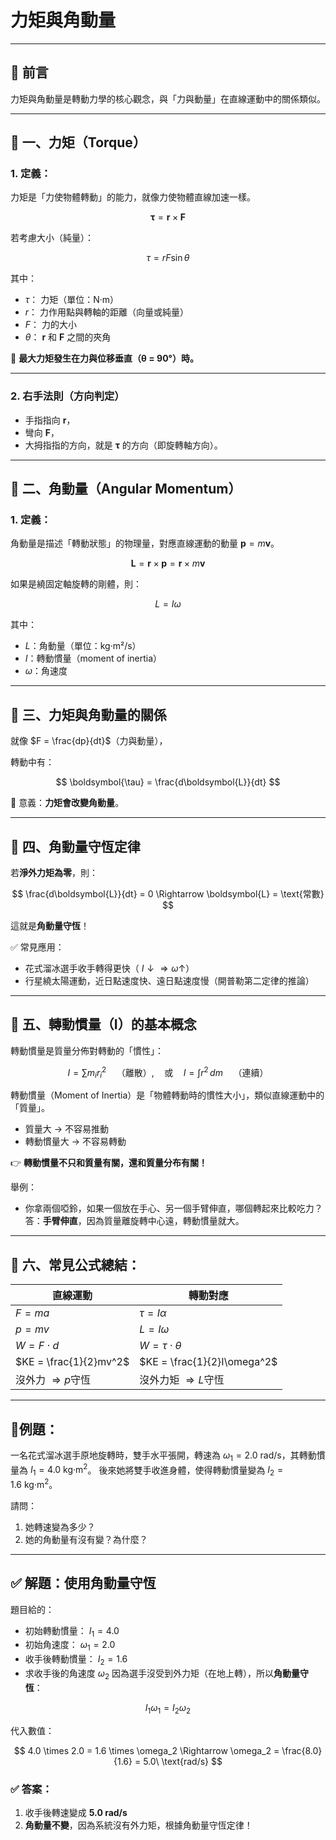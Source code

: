 # **力矩與角動量**

---

## 🔹 **前言**
力矩與角動量是轉動力學的核心觀念，與「力與動量」在直線運動中的關係類似。

---

## 🔹 **一、力矩（Torque）**

### 1. 定義：

力矩是「力使物體轉動」的能力，就像力使物體直線加速一樣。

$$
\boldsymbol{\tau} = \boldsymbol{r} \times \boldsymbol{F}
$$

若考慮大小（純量）：

$$
\tau = r F \sin \theta
$$

其中：

* $\tau$： 力矩（單位：N·m）
* $r$： 力作用點與轉軸的距離（向量或純量）
* $F$： 力的大小
* $\theta$： $\boldsymbol{r}$ 和 $\boldsymbol{F}$ 之間的夾角

📝 **最大力矩發生在力與位移垂直（θ = 90°）時。**

---

### 2. 右手法則（方向判定）

* 手指指向 $\boldsymbol{r}$，
* 彎向 $\boldsymbol{F}$，
* 大拇指指的方向，就是 $\boldsymbol{\tau}$ 的方向（即旋轉軸方向）。

---

## 🔹 **二、角動量（Angular Momentum）**

### 1. 定義：

角動量是描述「轉動狀態」的物理量，對應直線運動的動量 $\boldsymbol{p} = m\boldsymbol{v}$。

$$
\boldsymbol{L} = \boldsymbol{r} \times \boldsymbol{p} = \boldsymbol{r} \times m\boldsymbol{v}
$$

如果是繞固定軸旋轉的剛體，則：

$$
L = I \omega
$$

其中：

* $L$：角動量（單位：kg·m²/s）
* $I$：轉動慣量（moment of inertia）
* $\omega$：角速度

---

## 🔹 **三、力矩與角動量的關係**

就像 $F = \frac{dp}{dt}$（力與動量），

轉動中有：

$$
\boldsymbol{\tau} = \frac{d\boldsymbol{L}}{dt}
$$

📌 意義：**力矩會改變角動量**。

---

## 🔹 **四、角動量守恆定律**

若**淨外力矩為零**，則：

$$
\frac{d\boldsymbol{L}}{dt} = 0 \Rightarrow \boldsymbol{L} = \text{常數}
$$

這就是**角動量守恆**！

✅ 常見應用：

* 花式溜冰選手收手轉得更快（ $I\downarrow \Rightarrow \omega\uparrow$）
* 行星繞太陽運動，近日點速度快、遠日點速度慢（開普勒第二定律的推論）

---

## 🔹 **五、轉動慣量（I）的基本概念**

轉動慣量是質量分佈對轉動的「慣性」：

$$
I = \sum m_i r_i^2 \quad \text{（離散）}, \quad \text{或} \quad I = \int r^2\,dm \quad \text{（連續）}
$$

轉動慣量（Moment of Inertia）是「物體轉動時的慣性大小」，類似直線運動中的「質量」。

* 質量大 → 不容易推動
* 轉動慣量大 → 不容易轉動

👉 **轉動慣量不只和質量有關，還和質量分布有關！**

舉例：

* 你拿兩個啞鈴，如果一個放在手心、另一個手臂伸直，哪個轉起來比較吃力？
  答：**手臂伸直**，因為質量離旋轉中心遠，轉動慣量就大。

---

## 🔹 **六、常見公式總結：**

| 直線運動                   | 轉動對應                        |
| ---------------------- | --------------------------- |
| $F = ma$               | $\tau = I \alpha$           |
| $p = mv$               | $L = I \omega$              |
| $W = F \cdot d$        | $W = \tau \cdot \theta$     |
| $KE = \frac{1}{2}mv^2$ | $KE = \frac{1}{2}I\omega^2$ |
| 沒外力 $\Rightarrow p$守恆 | 沒外力矩 $\Rightarrow L$守恆 |

---

## 🌟例題：

一名花式溜冰選手原地旋轉時，雙手水平張開，轉速為 $\omega_1 = 2.0\ \text{rad/s}$，其轉動慣量為 $I_1 = 4.0\ \text{kg·m}^2$。
後來她將雙手收進身體，使得轉動慣量變為 $I_2 = 1.6\ \text{kg·m}^2$。

請問：

1. 她轉速變為多少？
2. 她的角動量有沒有變？為什麼？

---

## ✅ 解題：使用**角動量守恆**

題目給的：

* 初始轉動慣量： $I_1 = 4.0$
* 初始角速度： $\omega_1 = 2.0$
* 收手後轉動慣量： $I_2 = 1.6$
* 求收手後的角速度 $\omega_2$
因為選手沒受到外力矩（在地上轉），所以**角動量守恆**：

$$
I_1 \omega_1 = I_2 \omega_2
$$

代入數值：

$$
4.0 \times 2.0 = 1.6 \times \omega_2
\Rightarrow \omega_2 = \frac{8.0}{1.6} = 5.0\ \text{rad/s}
$$

### ✅ 答案：

1. 收手後轉速變成 **5.0 rad/s**
2. **角動量不變**，因為系統沒有外力矩，根據角動量守恆定律！
